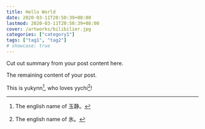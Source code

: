 ```yaml
---
title: Hello World
date: 2020-03-11T20:50:39+08:00
lastmod: 2020-03-11T20:50:39+08:00
cover: /artworks/bilibilier.jpg
categories: ["category1"]
tags: ["tag1", "tag2"]
# showcase: true
---
```


Cut out summary from your post content here.

<!--more-->

The remaining content of your post.

This is yukynn[^1], who loves yychi[^2]!

[^1]: The english name of 玉静。
[^2]: The english name of 氷。
